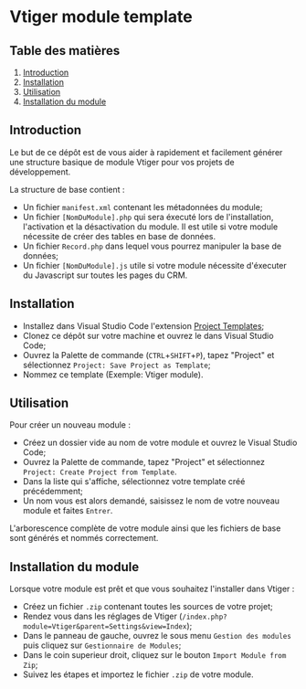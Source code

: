 # Vtiger module template

## Table des matières

1. [Introduction](#introduction)
2. [Installation](#installation)
3. [Utilisation](#utilisation)
4. [Installation du module](#installation-du-module)

## Introduction

Le but de ce dépôt est de vous aider à rapidement et facilement générer une structure basique de module Vtiger pour vos projets de développement.

La structure de base contient :

- Un fichier `manifest.xml` contenant les métadonnées du module;
- Un fichier `[NomDuModule].php` qui sera éxecuté lors de l'installation, l'activation et la désactivation du module. Il est utile si votre module nécessite de créer des tables en base de données.
- Un fichier `Record.php` dans lequel vous pourrez manipuler la base de données;
- Un fichier `[NomDuModule].js` utile si votre module nécessite d'éxecuter du Javascript sur toutes les pages du CRM.

## Installation

- Installez dans Visual Studio Code l'extension [Project Templates](https://marketplace.visualstudio.com/items?itemName=cantonios.project-templates);
- Clonez ce dépôt sur votre machine et ouvrez le dans Visual Studio Code;
- Ouvrez la Palette de commande (`CTRL`+`SHIFT`+`P`), tapez "Project" et sélectionnez `Project: Save Project as Template`;
- Nommez ce template (Exemple: Vtiger module).

## Utilisation

Pour créer un nouveau module :

- Créez un dossier vide au nom de votre module et ouvrez le Visual Studio Code;
- Ouvrez la Palette de commande, tapez "Project" et sélectionnez `Project: Create Project from Template`.
- Dans la liste qui s'affiche, sélectionnez votre template créé précédemment;
- Un nom vous est alors demandé, saisissez le nom de votre nouveau module et faites `Entrer`.

L'arborescence complète de votre module ainsi que les fichiers de base sont générés et nommés correctement.

## Installation du module

Lorsque votre module est prêt et que vous souhaitez l'installer dans Vtiger :

- Créez un fichier `.zip` contenant toutes les sources de votre projet;
- Rendez vous dans les réglages de Vtiger (`/index.php?module=Vtiger&parent=Settings&view=Index`);
- Dans le panneau de gauche, ouvrez le sous menu `Gestion des modules` puis cliquez sur `Gestionnaire de Modules`;
- Dans le coin superieur droit, cliquez sur le bouton `Import Module from Zip`;
- Suivez les étapes et importez le fichier `.zip` de votre module.
